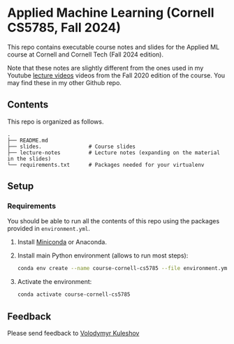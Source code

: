 # Applied Machine Learning (Cornell CS5785, Fall 2024)

This repo contains executable course notes and slides for the Applied ML course at Cornell and Cornell Tech (Fall 2024 edition).

Note that these notes are slightly different from the ones used in my Youtube [lecture videos](https://www.youtube.com/watch?v=vcE9WGbi4QY&list=PL2UML_KCiC0UlY7iCQDSiGDMovaupqc83) videos from the Fall 2020 edition of the course. You may find these in my other Github repo.

## Contents

This repo is organized as follows.

```
.
├── README.md
├── slides.               # Course slides
├── lecture-notes         # Lecture notes (expanding on the material in the slides)
└── requirements.txt      # Packages needed for your virtualenv
```

## Setup

### Requirements

You should be able to run all the contents of this repo using the packages provided in `environment.yml`.

1. Install [Miniconda](https://docs.conda.io/en/latest/miniconda.html) or Anaconda.

1. Install main Python environment (allows to run most steps):

   ```bash
   conda env create --name course-cornell-cs5785 --file environment.yml
   ```

1. Activate the environment:

    ```bash
    conda activate course-cornell-cs5785
    ```

## Feedback

Please send feedback to [Volodymyr Kuleshov](https://www.cs.cornell.edu/~kuleshov/)
